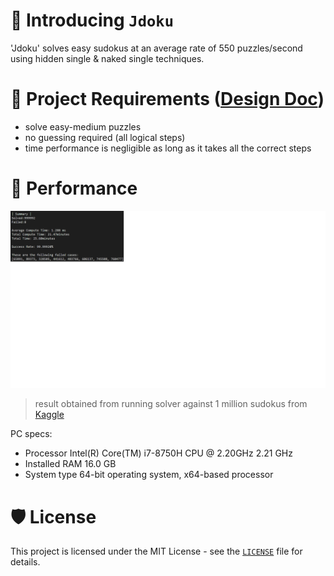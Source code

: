 # 👋 Introducing `Jdoku`
'Jdoku' solves easy sudokus at an average rate of 550 puzzles/second using hidden single & naked single techniques.

# 📝 Project Requirements ([Design Doc](https://docs.google.com/document/d/1KCCfjfKg8iyMkaLdQSvfWO71qLnZUjACPIxyBmeREjo/edit?usp=sharing))
- solve easy-medium puzzles
- no guessing required (all logical steps)
- time performance is negligible as long as it takes all the correct steps

# 🚀 Performance
</p>
<p align="left">
<img src="https://github.com/justin-tanvt/jdoku/blob/main/final_result.png" alt="name"/>
</p>

> result obtained from running solver against 1 million sudokus from [Kaggle](https://www.kaggle.com/datasets/bryanpark/sudoku)

PC specs:
- Processor	Intel(R) Core(TM) i7-8750H CPU @ 2.20GHz   2.21 GHz
- Installed RAM	16.0 GB
- System type	64-bit operating system, x64-based processor


# 🛡️ License
This project is licensed under the MIT License - see the [`LICENSE`](LICENSE) file for details.
